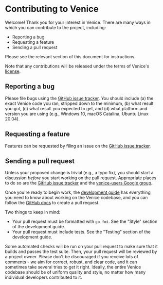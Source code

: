 # Contributing to Venice
Welcome! Thank you for your interest in Venice. There are many ways in which you can contribute to the project, including:

- Reporting a bug
- Requesting a feature
- Sending a pull request

Please see the relevant section of this document for instructions.

Note that any contributions will be released under the terms of Venice's [license](https://github.com/iafisher/venice/blob/master/LICENSE).


## Reporting a bug
Please file bugs using the [GitHub issue tracker](https://github.com/iafisher/venice/issues). You should include (a) the exact Venice code you ran, stripped down to the minimum, (b) what result you got, (c) what result you expected to get, and (d) what platform and version you are using (e.g., Windows 10, macOS Catalina, Ubuntu Linux 20.04).


## Requesting a feature
Features can be requested by filing an issue on the [GitHub issue tracker](https://github.com/iafisher/venice/issues).


## Sending a pull request
Unless your proposed change is trivial (e.g., a typo fix), you should start a discussion *before* you start working on the pull request. Appropriate places to do so are the [GitHub issue tracker](https://github.com/iafisher/venice/issues) and the [venice-users Google group](https://groups.google.com/g/venice-users).

Once you're ready to begin work, the [development guide](https://github.com/iafisher/venice/tree/master/docs/development.md) has everything you need to know about working on the Venice codebase, and you can follow the [GitHub docs](https://docs.github.com/en/github/collaborating-with-pull-requests/proposing-changes-to-your-work-with-pull-requests/creating-a-pull-request) to create a pull request.

Two things to keep in mind:

- Your pull request must be formatted with `go fmt`. See the "Style" section of the development guide.
- Your pull request must include tests. See the "Testing" section of the development guide.

Some automated checks will be run on your pull request to make sure that it builds and passes the test suite. Then, your pull request will be reviewed by a project owner. Please don't be discouraged if you receive lots of comments - we aim for correct, robust, and clear code, and it can sometimes take several tries to get it right. Ideally, the entire Venice codebase should be of uniform quality and style, no matter how many individual developers contributed to it.
